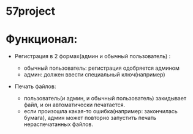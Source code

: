 # 57project
# Функционал:

- Регистрация в 2 формах(админ и обычный пользователь) :
  - обычный пользователь: регистрация одобряется админом
  - админ: должен ввести специальный ключ(например)

- Печать файлов:
  - пользователь(и админ, и обычный пользователь) закидывает файл, и он автоматически печатается.
  - если произошла какая-то ошибка(например: закончилась бумага), админ может повторно запустить печать нераспечатанных файлов.
